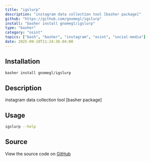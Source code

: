 ```yaml
---
title: "igslurp"
description: "instagram data collection tool [basher package]"
github: "https://github.com/gnomegl/igslurp"
install: "basher install gnomegl/igslurp"
type: "basher"
category: "osint"
topics: ["bash", "basher", "instagram", "osint", "social-media"]
date: 2025-09-10T11:24:36-04:00
---
```


## Installation

```bash
basher install gnomegl/igslurp
```

## Description

instagram data collection tool [basher package]

## Usage

```bash
igslurp --help
```

## Source

View the source code on [GitHub](https://github.com/gnomegl/igslurp)

